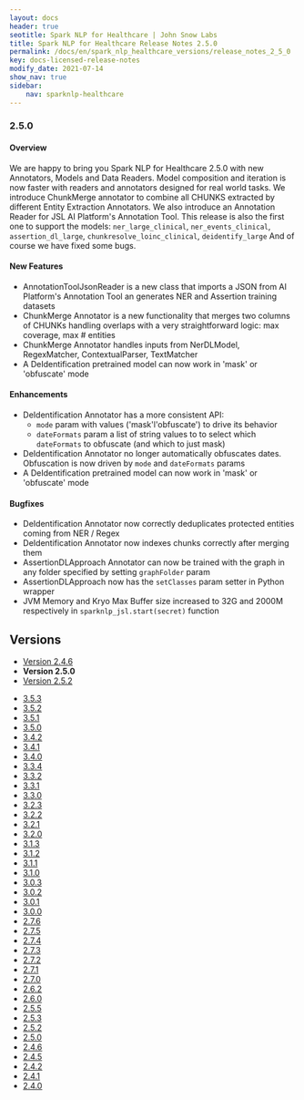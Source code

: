```yaml
---
layout: docs
header: true
seotitle: Spark NLP for Healthcare | John Snow Labs
title: Spark NLP for Healthcare Release Notes 2.5.0
permalink: /docs/en/spark_nlp_healthcare_versions/release_notes_2_5_0
key: docs-licensed-release-notes
modify_date: 2021-07-14
show_nav: true
sidebar:
    nav: sparknlp-healthcare
---
```


<div class="h3-box" markdown="1">

### 2.5.0

#### Overview

We are happy to bring you Spark NLP for Healthcare 2.5.0 with new Annotators, Models and Data Readers.
Model composition and iteration is now faster with readers and annotators designed for real world tasks.
We introduce ChunkMerge annotator to combine all CHUNKS extracted by different Entity Extraction Annotators.
We also introduce an Annotation Reader for JSL AI Platform's Annotation Tool.
This release is also the first one to support the models: `ner_large_clinical`, `ner_events_clinical`, `assertion_dl_large`, `chunkresolve_loinc_clinical`, `deidentify_large`
And of course we have fixed some bugs.

</div><div class="h3-box" markdown="1">

#### New Features

* AnnotationToolJsonReader is a new class that imports a JSON from AI Platform's Annotation Tool an generates NER and Assertion training datasets
* ChunkMerge Annotator is a new functionality that merges two columns of CHUNKs handling overlaps with a very straightforward logic: max coverage, max # entities
* ChunkMerge Annotator handles inputs from NerDLModel, RegexMatcher, ContextualParser, TextMatcher
* A DeIdentification pretrained model can now work in 'mask' or 'obfuscate' mode

</div><div class="h3-box" markdown="1">

#### Enhancements

* DeIdentification Annotator has a more consistent API:
    * `mode` param with values ('mask'l'obfuscate') to drive its behavior
    * `dateFormats` param a list of string values to to select which `dateFormats` to obfuscate (and which to just mask)
* DeIdentification Annotator no longer automatically obfuscates dates. Obfuscation is now driven by `mode` and `dateFormats` params
* A DeIdentification pretrained model can now work in 'mask' or 'obfuscate' mode

</div><div class="h3-box" markdown="1">

#### Bugfixes

* DeIdentification Annotator now correctly deduplicates protected entities coming from NER / Regex
* DeIdentification Annotator now indexes chunks correctly after merging them
* AssertionDLApproach Annotator can now be trained with the graph in any folder specified by setting `graphFolder` param
* AssertionDLApproach now has the `setClasses` param setter in Python wrapper
* JVM Memory and Kryo Max Buffer size increased to 32G and 2000M respectively in `sparknlp_jsl.start(secret)` function

</div><div class="prev_ver h3-box" markdown="1">

## Versions

</div>

<ul class="pagination">
    <li>
        <a href="release_notes_2_4_6">Version 2.4.6</a>
    </li>
    <li>
        <strong>Version 2.5.0</strong>
    </li>
    <li>
        <a href="release_notes_2_5_2">Version 2.5.2</a>
    </li>
</ul>

<ul class="pagination pagination_big">
    <li><a href="release_notes_3_5_3">3.5.3</a></li>
    <li><a href="release_notes_3_5_2">3.5.2</a></li>
    <li><a href="release_notes_3_5_1">3.5.1</a></li>
    <li><a href="release_notes_3_5_0">3.5.0</a></li>
    <li><a href="release_notes_3_4_2">3.4.2</a></li>
    <li><a href="release_notes_3_4_1">3.4.1</a></li>
    <li><a href="release_notes_3_4_0">3.4.0</a></li>
    <li><a href="release_notes_3_3_4">3.3.4</a></li>
    <li><a href="release_notes_3_3_2">3.3.2</a></li>
    <li><a href="release_notes_3_3_1">3.3.1</a></li>
    <li><a href="release_notes_3_3_0">3.3.0</a></li>
    <li><a href="release_notes_3_2_3">3.2.3</a></li>
    <li><a href="release_notes_3_2_2">3.2.2</a></li>
    <li><a href="release_notes_3_2_1">3.2.1</a></li>
    <li><a href="release_notes_3_2_0">3.2.0</a></li>
    <li><a href="release_notes_3_1_3">3.1.3</a></li>
    <li><a href="release_notes_3_1_2">3.1.2</a></li>
    <li><a href="release_notes_3_1_1">3.1.1</a></li>
    <li><a href="release_notes_3_1_0">3.1.0</a></li>
    <li><a href="release_notes_3_0_3">3.0.3</a></li>
    <li><a href="release_notes_3_0_2">3.0.2</a></li>
    <li><a href="release_notes_3_0_1">3.0.1</a></li>
    <li><a href="release_notes_3_0_0">3.0.0</a></li>
    <li><a href="release_notes_2_7_6">2.7.6</a></li>
    <li><a href="release_notes_2_7_5">2.7.5</a></li>
    <li><a href="release_notes_2_7_4">2.7.4</a></li>
    <li><a href="release_notes_2_7_3">2.7.3</a></li>
    <li><a href="release_notes_2_7_2">2.7.2</a></li>
    <li><a href="release_notes_2_7_1">2.7.1</a></li>
    <li><a href="release_notes_2_7_0">2.7.0</a></li>
    <li><a href="release_notes_2_6_2">2.6.2</a></li>
    <li><a href="release_notes_2_6_0">2.6.0</a></li>
    <li><a href="release_notes_2_5_5">2.5.5</a></li>
    <li><a href="release_notes_2_5_3">2.5.3</a></li>
    <li><a href="release_notes_2_5_2">2.5.2</a></li>
    <li class="active"><a href="release_notes_2_5_0">2.5.0</a></li>
    <li><a href="release_notes_2_4_6">2.4.6</a></li>
    <li><a href="release_notes_2_4_5">2.4.5</a></li>
    <li><a href="release_notes_2_4_2">2.4.2</a></li>
    <li><a href="release_notes_2_4_1">2.4.1</a></li>
    <li><a href="release_notes_2_4_0">2.4.0</a></li>
</ul>